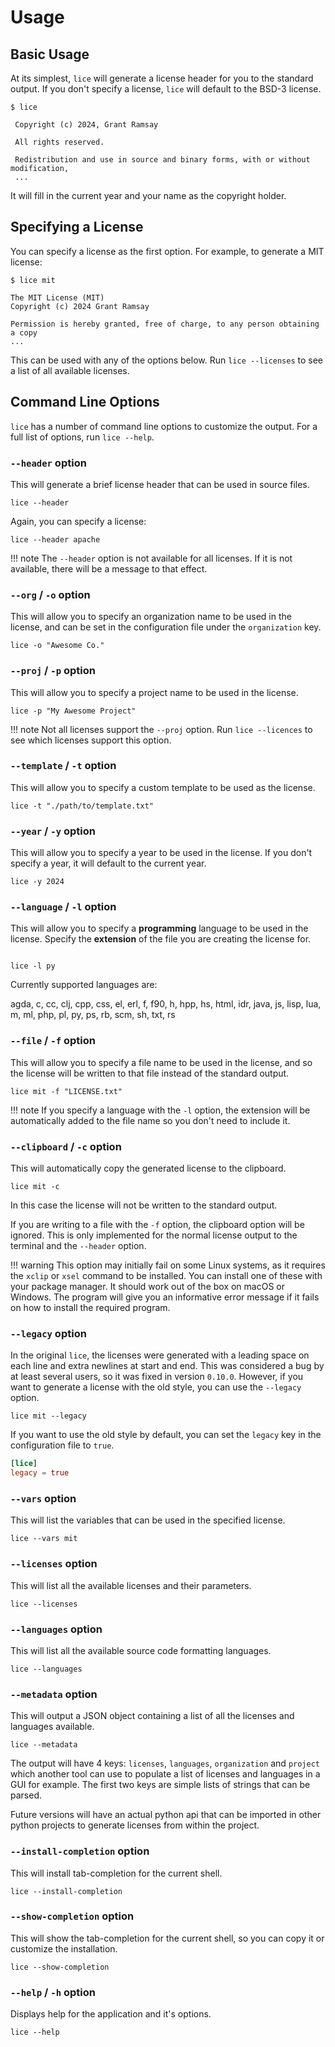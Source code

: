 # Usage

## Basic Usage

At its simplest, `lice` will generate a license header for you to the standard
output. If you don't specify a license, `lice` will default to the BSD-3
license.

```console
$ lice

 Copyright (c) 2024, Grant Ramsay

 All rights reserved.

 Redistribution and use in source and binary forms, with or without modification,
 ...
```

It will fill in the current year and your name as the copyright holder.

## Specifying a License

You can specify a license as the first option. For example, to generate a MIT
license:

```console
$ lice mit

The MIT License (MIT)
Copyright (c) 2024 Grant Ramsay

Permission is hereby granted, free of charge, to any person obtaining a copy
...
```

This can be used with any of the options below. Run `lice --licenses` to see a
list of all available licenses.

## Command Line Options

`lice` has a number of command line options to customize the output. For a full
list of options, run `lice --help`.

### `--header` option

This will generate a brief license header that can be used in source files.

```console
lice --header
```

Again, you can specify a license:

```console
lice --header apache
```

!!! note
    The `--header` option is not available for all licenses. If it is not
    available, there will be a message to that effect.

### `--org` / `-o` option

This will allow you to specify an organization name to be used in the license,
and can be set in the configuration file under the `organization` key.

```console
lice -o "Awesome Co."
```

### `--proj` / `-p` option

This will allow you to specify a project name to be used in the license.

```console
lice -p "My Awesome Project"
```

!!! note
    Not all licenses support the `--proj` option. Run `lice --licences` to see
    which licenses support this option.

### `--template` / `-t` option

This will allow you to specify a custom template to be used as the license.

```console
lice -t "./path/to/template.txt"
```

### `--year` / `-y` option

This will allow you to specify a year to be used in the license. If you don't
specify a year, it will default to the current year.

```console
lice -y 2024
```

### `--language` / `-l` option

This will allow you to specify a **programming** language to be used in the
license. Specify the **extension** of the file you are creating the license for.

```console

lice -l py
```

Currently supported languages are:

agda, c, cc, clj, cpp, css, el, erl, f, f90, h, hpp, hs, html, idr, java, js,
lisp, lua, m, ml, php, pl, py, ps, rb, scm, sh, txt, rs

### `--file` / `-f` option

This will allow you to specify a file name to be used in the license, and so the
license will be written to that file instead of the standard output.

```console
lice mit -f "LICENSE.txt"
```

!!! note
    If you specify a language with the `-l` option, the extension will be
    automatically added to the file name so you don't need to include it.

### `--clipboard` / `-c` option

This will automatically copy the generated license to the clipboard.

```console
lice mit -c
```

In this case the license will not be written to the standard output.

If you are writing to a file with the `-f` option, the clipboard option will
be ignored. This is only implemented for the normal license output to the
terminal  and the `--header` option.

!!! warning
    This option may initially fail on some Linux systems, as it requires the
    `xclip` or `xsel` command to be installed. You can install one of these with
    your package manager. It should work out of the box on macOS or Windows. The
    program will give you an informative error message if it fails on how to
    install the required program.

### `--legacy` option

In the original `lice`, the licenses were generated with a leading space on each
line and extra newlines at start and end. This was considered a bug by at least
several users, so it was fixed in version `0.10.0`. However, if you want to
generate a license with the old style, you can use the `--legacy` option.

```console
lice mit --legacy
```

If you want to use the old style by default, you can set the `legacy` key in the
configuration file to `true`.

```toml
[lice]
legacy = true
```

### `--vars` option

This will list the variables that can be used in the specified license.

```console
lice --vars mit
```

### `--licenses` option

This will list all the available licenses and their parameters.

```console
lice --licenses
```

### `--languages` option

This will list all the available source code formatting languages.

```console
lice --languages
```

### `--metadata` option

This will output a JSON object containing a list of all the licenses and
languages available.

```console
lice --metadata
```

The output will have 4 keys: `licenses`, `languages`, `organization` and
`project` which another tool can use to populate a list of licenses and
languages in a GUI for example. The first two keys are simple lists of strings
that can be parsed.

Future versions will have an actual python api that can be imported in other
python projects to generate licenses from within the project.

### `--install-completion` option

This will install tab-completion for the current shell.

```console
lice --install-completion
```

### `--show-completion` option

This will show the tab-completion for the current shell, so you can copy it or
customize the installation.

```console
lice --show-completion
```

### `--help` / `-h` option

Displays help for the application and it's options.

```console
lice --help
```
